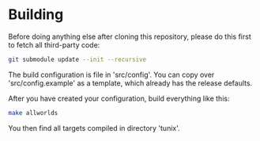 Building
========

Before doing anything else after cloning this repository,
please do this first to fetch all third-party code:

~~~sh
git submodule update --init --recursive
~~~

The build configuration is file in 'src/config'.  You can
copy over 'src/config.example' as a template, which already
has the release defaults.

After you have created your configuration, build everything
like this:

~~~sh
make allworlds
~~~

You then find all targets compiled in directory 'tunix'.
